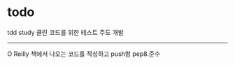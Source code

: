# todo
tdd study 클린 코드를 위한 테스트 주도 개발

------

O Reilly 책에서 나오는 코드를 작성하고 push함
pep8.준수 

<pre>

</pre>
